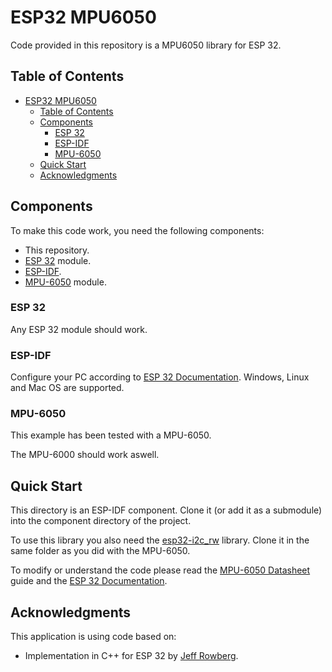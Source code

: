 # ESP32 MPU6050

Code provided in this repository is a MPU6050 library for ESP 32.

## Table of Contents

- [ESP32 MPU6050](#esp32-mpu6050)
  - [Table of Contents](#table-of-contents)
  - [Components](#components)
    - [ESP 32](#esp-32)
    - [ESP-IDF](#esp-idf)
    - [MPU-6050](#mpu-6050)
  - [Quick Start](#quick-start)
  - [Acknowledgments](#acknowledgments)

## Components

To make this code work, you need the following components:

* This repository.
* [ESP 32](https://espressif.com/en/products/hardware/esp32/overview) module.
* [ESP-IDF](https://github.com/espressif/esp-idf).
* [MPU-6050](https://www.invensense.com/products/motion-tracking/6-axis/mpu-6050/) module.

### ESP 32

Any ESP 32 module should work.

### ESP-IDF

Configure your PC according to [ESP 32 Documentation](https://docs.espressif.com/projects/esp-idf/en/latest/?badge=latest?badge=latest). Windows, Linux and Mac OS are supported.

### MPU-6050

This example has been tested with a MPU-6050. 

The MPU-6000 should work aswell.

## Quick Start

This directory is an ESP-IDF component. Clone it (or add it as a submodule) into the component directory of the project.

To use this library you also need the [esp32-i2c_rw](https://github.com/gabrielbvicari/esp32-i2c_rw) library. Clone it in the same folder as you did with the MPU-6050.

To modify or understand the code please read the [MPU-6050 Datasheet](https://www.invensense.com/wp-content/uploads/2015/02/MPU-6000-Datasheet1.pdf) guide and the [ESP 32 Documentation](https://docs.espressif.com/projects/esp-idf/en/latest/?badge=latest?badge=latest).

## Acknowledgments

This application is using code based on:

* Implementation in C++ for ESP 32 by [Jeff Rowberg](https://www.i2cdevlib.com).
